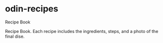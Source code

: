 # odin-recipes
Recipe Book 

Recipe Book. Each recipe includes the ingredients, steps, and a photo of the final dise.


